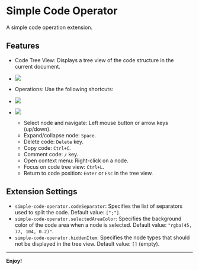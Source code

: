 # Simple Code Operator

A simple code operation extension.

## Features

- Code Tree View: Displays a tree view of the code structure in the current document.

- ![](https://images-1303041366.cos.ap-guangzhou.myqcloud.com/base.gif)

- Operations: Use the following shortcuts:

- ![](https://images-1303041366.cos.ap-guangzhou.myqcloud.com/action.gif)
  
- ![](https://images-1303041366.cos.ap-guangzhou.myqcloud.com/comment.gif)
  - Select node and navigate: Left mouse button or arrow keys (up/down).
  - Expand/collapse node:  `Space`.
  - Delete code: `Delete` key.
  - Copy code: `Ctrl+C`.
  - Comment code: `/` key.
  - Open context menu: Right-click on a node.
  - Focus on code tree view: `Ctrl+L`.
  - Return to code position: `Enter` or `Esc` in the tree view.

## Extension Settings

* `simple-code-operator.codeSeparator`:  Specifies the list of separators used to split the code. Default value: `[";"]`.
* `simple-code-operator.selectedAreaColor`:  Specifies the background color of the code area when a node is selected. Default value: `"rgba(45, 77, 104, 0.2)"`.
* `simple-code-operator.hiddenItem`:  Specifies the node types that should not be displayed in the tree view. Default value: `[]` (empty).
---

**Enjoy!**
